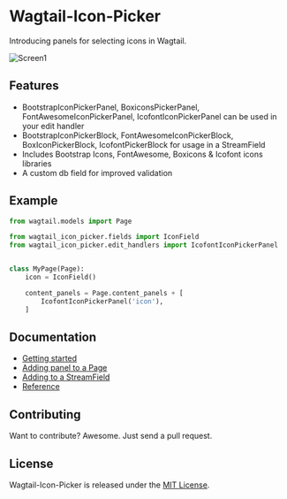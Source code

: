 # Wagtail-Icon-Picker

Introducing panels for selecting icons in Wagtail.

![Screen1](https://repository-images.githubusercontent.com/391852625/b04bc99e-321f-40b6-a9ce-ffe2308d3a18)


## Features

- BootstrapIconPickerPanel, BoxiconsPickerPanel, FontAwesomeIconPickerPanel, IcofontIconPickerPanel can be used in your edit handler
- BootstrapIconPickerBlock, FontAwesomeIconPickerBlock, BoxIconPickerBlock, IcofontPickerBlock for usage in a StreamField
- Includes Bootstrap Icons, FontAwesome, Boxicons & Icofont icons libraries
- A custom db field for improved validation


## Example

```python
from wagtail.models import Page

from wagtail_icon_picker.fields import IconField
from wagtail_icon_picker.edit_handlers import IcofontIconPickerPanel


class MyPage(Page):
    icon = IconField()

    content_panels = Page.content_panels + [
        IcofontIconPickerPanel('icon'),
    ]
```


## Documentation

- [Getting started](./docs/1_getting_started.md)
- [Adding panel to a Page](./docs/2_adding_to_a_page.md)
- [Adding to a StreamField](./docs/3_adding_to_a_streamfield.md)
- [Reference](./docs/4_reference.md)

## Contributing

Want to contribute? Awesome. Just send a pull request.


## License

Wagtail-Icon-Picker is released under the [MIT License](http://www.opensource.org/licenses/MIT).
